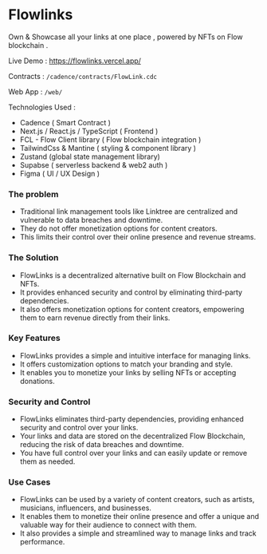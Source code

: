 # Flowlinks 
Own & Showcase all your links at one place , powered by NFTs on Flow blockchain .

Live Demo : https://flowlinks.vercel.app/

Contracts : `/cadence/contracts/FlowLink.cdc`

Web App : `/web/`

Technologies Used :
- Cadence ( Smart Contract ) 
- Next.js / React.js / TypeScript ( Frontend )
- FCL - Flow Client library ( Flow blockchain integration )
- TailwindCss & Mantine ( styling & component library )
- Zustand (global state management library)
- Supabse ( serverless backend & web2 auth )
- Figma ( UI / UX Design )

### The problem
- Traditional link management tools like Linktree are centralized and vulnerable to data breaches and downtime.
- They do not offer monetization options for content creators.
- This limits their control over their online presence and revenue streams.

### The Solution
- FlowLinks is a decentralized alternative built on Flow Blockchain and NFTs.
- It provides enhanced security and control by eliminating third-party dependencies.
- It also offers monetization options for content creators, empowering them to earn revenue directly from their links.

### Key Features
- FlowLinks provides a simple and intuitive interface for managing links.
- It offers customization options to match your branding and style.
- It enables you to monetize your links by selling NFTs or accepting donations.

### Security and Control
- FlowLinks eliminates third-party dependencies, providing enhanced security and control over your links.
- Your links and data are stored on the decentralized Flow Blockchain, reducing the risk of data breaches and downtime.
- You have full control over your links and can easily update or remove them as needed.

### Use Cases 
- FlowLinks can be used by a variety of content creators, such as artists, musicians, influencers, and businesses.
- It enables them to monetize their online presence and offer a unique and valuable way for their audience to connect with them.
- It also provides a simple and streamlined way to manage links and track performance.

